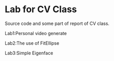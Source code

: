 # Lab for CV Class
 Source code and some part of report of CV class.

Lab1:Personal video generate

Lab2:The use of  FitEllipse

Lab3:Simple Eigenface

